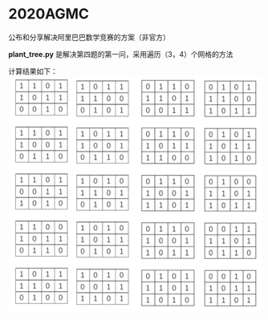# 2020AGMC
公布和分享解决阿里巴巴数学竞赛的方案（非官方）

**plant_tree.py** 是解决第四题的第一问，采用遍历（3，4）个网格的方法

计算结果如下：
![pic](https://github.com/Liyurun/2020AGMC/blob/master/result.jpg)
